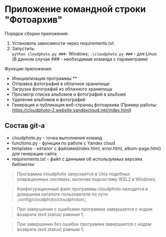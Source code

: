 # Приложение командной строки "Фотоархив"

Порядок сборки приложения:
1. Установить зависимости через requirements.txt
2. Запустить:  
``` python cloudphoto.py ### ```- Windows;
``` .\cloudphoto.py ### ```  - для Linux
(В данном случае *###* - необходимая команда с параметрами) 

Функции приложения:

- Инициализация программы **
- Отправка фотографий в облачное хранилище
- Загрузка фотографий из облачного хранилища
- Просмотр списка альбомов и фотографий в альбоме
- Удаление альбомов и фотографий
- Генерация и публикация веб-страниц фотоархива (Пример работы: https://cloudphoto-2.website.yandexcloud.net/index.html)

## Состав git-а

- cloudphoto.py - точка выполнения команд
- functions.py - функции по работе с Yandex cloud
- templates - каталог с файлами(index.html, error.html, album-page.html) для генерации сайта
- requirements.txt - файл с данными об используемых версиях библиотек

> Программа cloudphoto запускается в Unix подобных операционных системах, включая подсистему WSL2 в Windows;

> Конфигурационный файл программы cloudphoto находится в домашнем каталоге пользователя по пути .config/cloudphoto/cloudphotorc;

> При завершении с ошибками программа завершается с кодом возврата (exit status) равным 1;

> При завершении без ошибок программа завершается с кодом возврата (exit status) равным 1;
